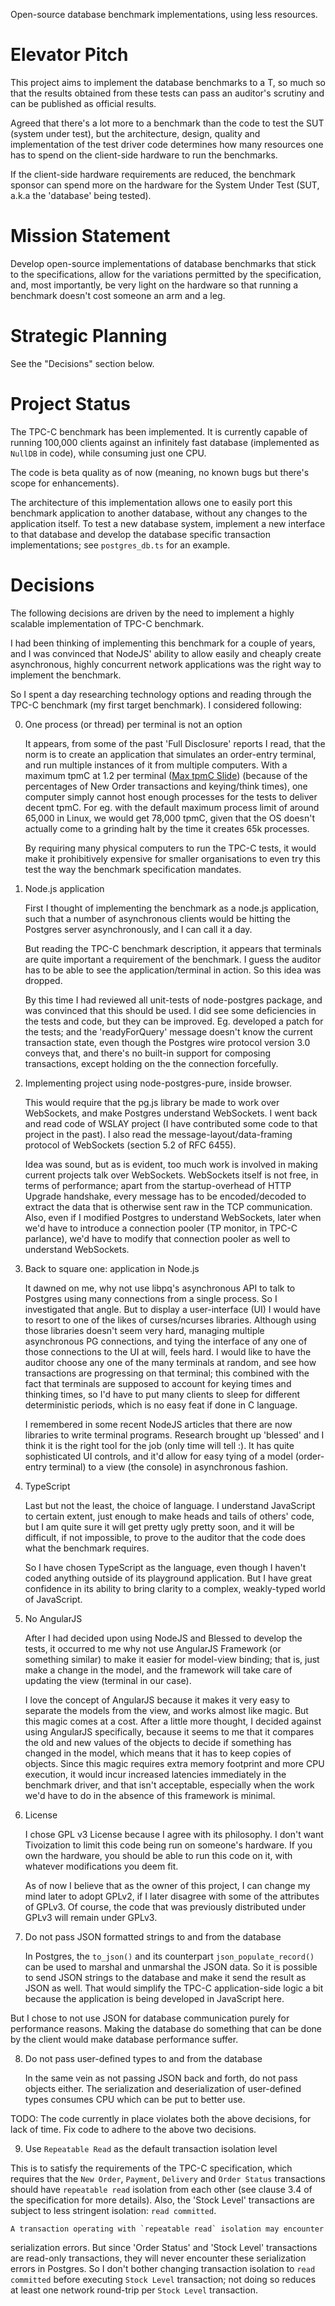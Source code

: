 
Open-source database benchmark implementations, using less resources.

Elevator Pitch
==============

This project aims to implement the database benchmarks to a T, so much so that
the results obtained from these tests can pass an auditor's scrutiny and can be
published as official results.

Agreed that there's a lot more to a benchmark than the code to test the SUT
(system under test), but the architecture, design, quality and implementation of
the test driver code determines how many resources one has to spend on the
client-side hardware to run the benchmarks.

If the client-side hardware requirements are reduced, the benchmark sponsor
can spend more on the hardware for the System Under Test (SUT, a.k.a the
'database' being tested).

Mission Statement
=================

Develop open-source implementations of database benchmarks that stick to the
specifications, allow for the variations permitted by the specification, and,
most importantly, be very light on the hardware so that running a benchmark
doesn't cost someone an arm and a leg.

Strategic Planning
==================

See the "Decisions" section below.

Project Status
==============

The TPC-C benchmark has been implemented. It is currently capable of running
100,000 clients against an infinitely fast database (implemented as `NullDB` in
code), while consuming just one CPU.

The code is beta quality as of now (meaning, no known bugs but there's scope for
enhancements).

The architecture of this implementation allows one to easily port this benchmark
application to another database, without any changes to the application itself.
To test a new database system, implement a new interface to that database
and develop the database specific transaction implementations; see `postgres_db.ts`
for an example.

Decisions
=========

The following decisions are driven by the need to implement a highly scalable
implementation of TPC-C benchmark.

I had been thinking of implementing this benchmark for a couple of years, and I
was convinced that NodeJS' ability to allow easily and cheaply create
asynchronous, highly concurrent network applications was the right way to
implement the benchmark.

So I spent a day researching technology options and reading through  the TPC-C
benchmark (my first target benchmark). I considered following:

0. One process (or thread) per terminal is not an option

	It appears, from some of the past 'Full Disclosure' reports I read, that the
norm is to create an application that simulates an order-entry terminal, and
run multiple instances of it from multiple computers. With a maximum tpmC at
1.2 per terminal ([Max tpmC Slide]) (because of the percentages of New Order
transactions and keying/think times), one computer simply cannot host enough
processes for the tests to deliver decent tpmC. For eg. with the default maximum
process limit of around 65,000 in Linux, we would get 78,000 tpmC, given that the
OS doesn't actually come to a grinding halt by the time it creates 65k processes.

	By requiring many physical computers to run the TPC-C tests, it would make it
prohibitively expensive for smaller organisations to even try this test the way
the benchmark specification mandates.

[Max tpmC Slide]: http://www.tpc.org/information/sessions/sigmod/sld016.htm

1. Node.js application

	First I thought of implementing the benchmark as a node.js application, such
that a number of asynchronous clients would be hitting the Postgres server
asynchronously, and I can call it a day.

	But reading the TPC-C benchmark description, it appears that terminals are
quite important a requirement of the benchmark. I guess the auditor has to be
able to see the application/terminal in action. So this idea was dropped.

	By this time I had reviewed all unit-tests of node-postgres package, and was
convinced that this should be used. I did see some deficiencies in the tests and
code, but they can be improved. Eg. developed a patch for the tests; and the
'readyForQuery' message doesn't know the current transaction state, even though
the Postgres wire protocol version 3.0 conveys that, and there's no built-in
support for composing transactions, except holding on the the connection
forcefully.

2. Implementing project using node-postgres-pure, inside browser.

	This would require that the pg.js library be made to work over WebSockets,
and make Postgres understand WebSockets. I went back and read code of WSLAY
project (I have contributed some code to that project in the past). I also read
the message-layout/data-framing protocol of WebSockets (section 5.2 of RFC 6455).

	Idea was sound, but as is evident, too much work is involved in making
current projects talk over WebSockets. WebSockets itself is not free, in terms
of performance; apart from the startup-overhead of HTTP Upgrade handshake, every
message has to be encoded/decoded to extract the data that is otherwise sent raw
in the TCP communication. Also, even if I modified Postgres to understand
WebSockets, later when we'd have to introduce a connection pooler (TP monitor,
in TPC-C parlance), we'd have to modify that connection pooler as well to
understand WebSockets.

3. Back to square one: application in Node.js

	It dawned on me, why not use libpq's asynchronous API to talk to Postgres
using many connections from a single process. So I investigated that angle. But
to display a user-interface (UI) I would have to resort to one of the likes of
curses/ncurses libraries. Although using those libraries doesn't seem very hard,
managing multiple asynchronous PG connections, and tying the interface of any
one of those connections to the UI at will, feels hard. I would like to have the
auditor choose any one of the many terminals at random, and see how transactions
are progressing on that terminal; this combined with the fact that terminals are
supposed to account for keying times and thinking times, so I'd have to put many
clients to sleep for different deterministic periods, which is no easy feat if
done in C language.

	I remembered in some recent NodeJS articles that there are now libraries to
write terminal programs. Research brought up 'blessed' and I think it is the right
tool for the job (only time will tell :). It has quite sophisticated UI controls,
and it'd allow for easy tying of a model (order-entry terminal) to a view (the
console) in asynchronous fashion.

4. TypeScript

	Last but not the least, the choice of language. I understand JavaScript to
certain extent, just enough to make heads and tails of others' code, but I am
quite sure it will get pretty ugly pretty soon, and it will be difficult, if not
impossible, to prove to the auditor that the code does what the benchmark
requires.

	So I have chosen TypeScript as the language, even though I haven't coded
anything outside of its playground application. But I have great confidence in
its ability to bring clarity to a complex, weakly-typed world of JavaScript.

5. No AngularJS

	After I had decided upon using NodeJS and Blessed to develop the tests, it
occurred to me why not use AngularJS Framework (or something similar) to make it
easier for model-view binding; that is, just make a change in the model, and the
framework will take care of updating the view (terminal in our case).

	I love the concept of AngularJS because it makes it very easy to separate
the models from the view, and works almost like magic. But this magic comes at a
cost. After a little more thought, I decided against using AngularJS
specifically, because it seems to me that it compares the old and new values of
the objects to decide if something has changed in the model, which means that it
has to keep copies of objects. Since this magic requires extra memory footprint
and more CPU execution, it would incur increased latencies immediately in the
benchmark driver, and that isn't acceptable, especially when the work we'd have
to do in the absence of this framework is minimal.

6. License

	I chose GPL v3 License because I agree with its philosophy. I don't want
Tivoization to limit this code being run on someone's hardware. If you own the
hardware, you should be able to run this code on it, with whatever modifications
you deem fit.

	As of now I believe that as the owner of this project, I can change my mind
later to adopt GPLv2, if I later disagree with some of the attributes of GPLv3.
Of course, the code that was previously distributed under GPLv3 will remain
under GPLv3.

7. Do not pass JSON formatted strings to and from the database

	In Postgres, the `to_json()` and its counterpart `json_populate_record()` can
be used to marshal and unmarshal the JSON data. So it is possible to send JSON
strings to the database and make it send the result as JSON as well. That would
simplify the TPC-C application-side logic a bit because the application is being
developed in JavaScript here.

  But I chose to not use JSON for database communication purely for performance
reasons. Making the database do something that can be done by the client would
make database performance suffer.

8. Do not pass user-defined types to and from the database

	In the same vein as not passing JSON back and forth, do not pass objects
either. The serialization and deserialization of user-defined types consumes
CPU which can be put to better use.

  TODO: The code currently in place violates both the above decisions, for lack
of time. Fix code to adhere to the above two decisions.

9. Use `Repeatable Read` as the default transaction isolation level

  This is to satisfy the requirements of the TPC-C specification, which requires
that the `New Order`, `Payment`, `Delivery` and `Order Status` transactions
should have `repeatable read` isolation from each other (see clause 3.4 of the
specification for more details). Also, the 'Stock Level' transactions are subject
to less stringent isolation: `read committed`.

	A transaction operating with `repeatable read` isolation may encounter
serialization errors. But since 'Order Status' and 'Stock Level' transactions are
read-only transactions, they will never encounter these serialization errors in
Postgres. So I don't bother changing transaction isolation to `read committed`
before executing `Stock Level` transaction; not doing so reduces at least one
network round-trip per `Stock Level` transaction.
